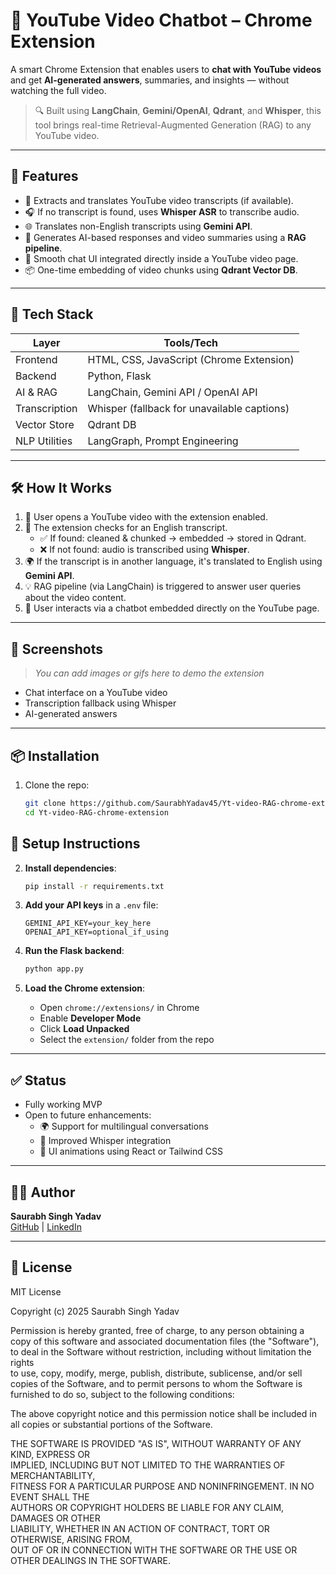 # 🎥 YouTube Video Chatbot – Chrome Extension

A smart Chrome Extension that enables users to **chat with YouTube videos** and get **AI-generated answers**, summaries, and insights — without watching the full video.

> 🔍 Built using **LangChain**, **Gemini/OpenAI**, **Qdrant**, and **Whisper**, this tool brings real-time Retrieval-Augmented Generation (RAG) to any YouTube video.

---

## 🚀 Features

- 🔎 Extracts and translates YouTube video transcripts (if available).
- 🎧 If no transcript is found, uses **Whisper ASR** to transcribe audio.
- 🌐 Translates non-English transcripts using **Gemini API**.
- 🤖 Generates AI-based responses and video summaries using a **RAG pipeline**.
- 💬 Smooth chat UI integrated directly inside a YouTube video page.
- 📦 One-time embedding of video chunks using **Qdrant Vector DB**.

---

## 🧠 Tech Stack

| Layer         | Tools/Tech                                |
|---------------|--------------------------------------------|
| Frontend      | HTML, CSS, JavaScript (Chrome Extension)   |
| Backend       | Python, Flask                              |
| AI & RAG      | LangChain, Gemini API / OpenAI API         |
| Transcription | Whisper (fallback for unavailable captions)|
| Vector Store  | Qdrant DB                                  |
| NLP Utilities | LangGraph, Prompt Engineering              |

---

## 🛠️ How It Works

1. 🔗 User opens a YouTube video with the extension enabled.
2. 📜 The extension checks for an English transcript.
   - ✅ If found: cleaned & chunked → embedded → stored in Qdrant.
   - ❌ If not found: audio is transcribed using **Whisper**.
3. 🌍 If the transcript is in another language, it's translated to English using **Gemini API**.
4. 💡 RAG pipeline (via LangChain) is triggered to answer user queries about the video content.
5. 💬 User interacts via a chatbot embedded directly on the YouTube page.

---

## 📸 Screenshots

> _You can add images or gifs here to demo the extension_

- Chat interface on a YouTube video
- Transcription fallback using Whisper
- AI-generated answers

---

## 📦 Installation

1. Clone the repo:
   ```bash
   git clone https://github.com/SaurabhYadav45/Yt-video-RAG-chrome-extension
   cd Yt-video-RAG-chrome-extension
   

## 🔧 Setup Instructions

2. **Install dependencies**:
   ```bash
   pip install -r requirements.txt
   ```

3. **Add your API keys** in a `.env` file:
   ```
   GEMINI_API_KEY=your_key_here
   OPENAI_API_KEY=optional_if_using
   ```

4. **Run the Flask backend**:
   ```bash
   python app.py
   ```

5. **Load the Chrome extension**:
   - Open `chrome://extensions/` in Chrome
   - Enable **Developer Mode**
   - Click **Load Unpacked**
   - Select the `extension/` folder from the repo

---

## ✅ Status

- Fully working MVP
- Open to future enhancements:
  - 🌍 Support for multilingual conversations
  - 🧠 Improved Whisper integration
  - 🎨 UI animations using React or Tailwind CSS

---

## 👨‍💻 Author

**Saurabh Singh Yadav**  
[GitHub](https://github.com/SaurabhYadav45) | [LinkedIn](https://www.linkedin.com/in/saurabhyadav45)

---

## 📄 License

MIT License

Copyright (c) 2025 Saurabh Singh Yadav

Permission is hereby granted, free of charge, to any person obtaining a copy
of this software and associated documentation files (the "Software"), to deal
in the Software without restriction, including without limitation the rights  
to use, copy, modify, merge, publish, distribute, sublicense, and/or sell  
copies of the Software, and to permit persons to whom the Software is  
furnished to do so, subject to the following conditions:

The above copyright notice and this permission notice shall be included in  
all copies or substantial portions of the Software.

THE SOFTWARE IS PROVIDED "AS IS", WITHOUT WARRANTY OF ANY KIND, EXPRESS OR  
IMPLIED, INCLUDING BUT NOT LIMITED TO THE WARRANTIES OF MERCHANTABILITY,  
FITNESS FOR A PARTICULAR PURPOSE AND NONINFRINGEMENT. IN NO EVENT SHALL THE  
AUTHORS OR COPYRIGHT HOLDERS BE LIABLE FOR ANY CLAIM, DAMAGES OR OTHER  
LIABILITY, WHETHER IN AN ACTION OF CONTRACT, TORT OR OTHERWISE, ARISING FROM,  
OUT OF OR IN CONNECTION WITH THE SOFTWARE OR THE USE OR OTHER DEALINGS IN THE SOFTWARE.


